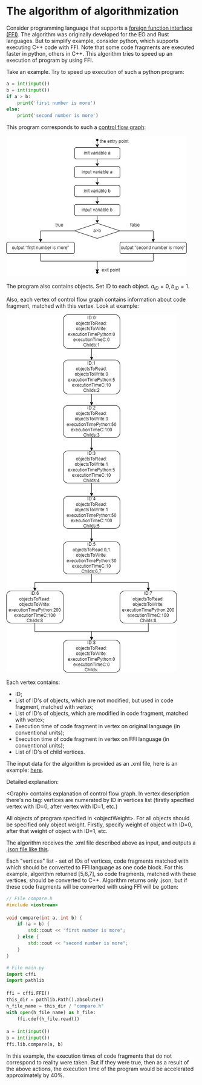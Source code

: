 # The algorithm of algorithmization

Сonsider programming language that supports a [foreign function interface (FFI)](https://levelup.gitconnected.com/what-is-ffi-foreign-function-interface-an-intuitive-explanation-7327444e347a). The algorithm was originally developed for the EO and Rust languages. But to simplify example, consider python, which supports executing C++ code with FFI. Note that some code fragments are executed faster in python, others in C++. This algorithm tries to speed up an execution of program by using FFI.

Take an example. Try to speed up execution of such a python program:

```py
a = int(input())
b = int(input())
if a > b:
    print('first number is more')
else:
    print('second number is more')
```

This program corresponds to such a [control flow graph](https://www.geeksforgeeks.org/software-engineering-control-flow-graph-cfg/):

![simple control flow graph](resources/simple_example_cfg.png)

The program also contains objects. Set ID to each object. $a_{ID}=0,b_{ID}=1$.

Also, each vertex of control flow graph contains information about code fragment, matched with this vertex. Look at example:

![parametrized control flow graph](resources/simple_example_cfg_parametrized.png)

Each vertex contains:
* ID;
* List of ID's of objects, which are not modified, but used in code fragment, matched with vertex;
* List of ID's of objects, which are modified in code fragment, matched with vertex;
* Execution time of code fragment in vertex on original language (in conventional units);
* Execution time of code fragment in vertex on FFI language (in conventional units);
* List of ID's of child vertices.

The input data for the algorithm is provided as an .xml file, here is an example: [here](test_examples/test_simple.xml).

Detailed explanation:

\<Graph> contains explanation of control flow graph. In vertex description there's no <ID> tag: vertices are numerated by ID in vertices list (firstly specified vertex with ID=0, after vertex with ID=1, etc.)

All objects of program specified in \<objectWeight>. For all objects should be specified only object weight. Firstly, specify weight of object with ID=0, after that weight of object with ID=1, etc.

The algorithm receives the .xml file described above as input, and outputs a [.json file like this](test_examples/result_simple.json).

Each "vertices" list - set of IDs of vertices, code fragments matched with which should be converted to FFI language as one code block. For this example, algorithm returned [5,6,7], so code fragments, matched with these vertices, should be converted to C++. Algorithm returns only .json, but if these code fragments will be converted with using FFI will be gotten:

```cpp
// File compare.h
#include <iostream>

void compare(int a, int b) {
    if (a > b) {
        std::cout << "first number is more";
    } else {
        std::cout << "second number is more";
    }
}
```

```py
# File main.py
import cffi
import pathlib

ffi = cffi.FFI()
this_dir = pathlib.Path().absolute()
h_file_name = this_dir / "compare.h"
with open(h_file_name) as h_file:
    ffi.cdef(h_file.read())

a = int(input())
b = int(input())
ffi.lib.compare(a, b)
```

In this example, the execution times of code fragments that do not correspond to reality were taken. But if they were true, then as a result of the above actions, the execution time of the program would be accelerated approximately by 40%.
